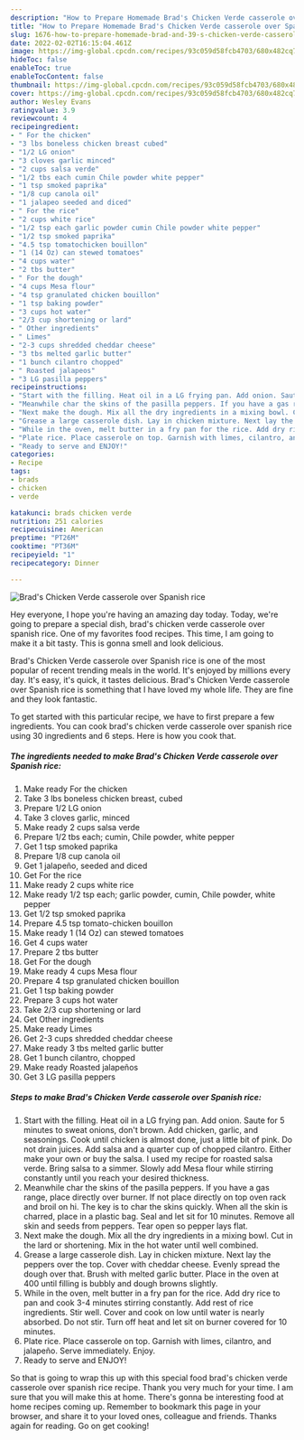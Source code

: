 ```yaml
---
description: "How to Prepare Homemade Brad's Chicken Verde casserole over Spanish rice"
title: "How to Prepare Homemade Brad's Chicken Verde casserole over Spanish rice"
slug: 1676-how-to-prepare-homemade-brad-and-39-s-chicken-verde-casserole-over-spanish-rice
date: 2022-02-02T16:15:04.461Z
image: https://img-global.cpcdn.com/recipes/93c059d58fcb4703/680x482cq70/brads-chicken-verde-casserole-over-spanish-rice-recipe-main-photo.jpg
hideToc: false
enableToc: true
enableTocContent: false
thumbnail: https://img-global.cpcdn.com/recipes/93c059d58fcb4703/680x482cq70/brads-chicken-verde-casserole-over-spanish-rice-recipe-main-photo.jpg
cover: https://img-global.cpcdn.com/recipes/93c059d58fcb4703/680x482cq70/brads-chicken-verde-casserole-over-spanish-rice-recipe-main-photo.jpg
author: Wesley Evans
ratingvalue: 3.9
reviewcount: 4
recipeingredient:
- " For the chicken"
- "3 lbs boneless chicken breast cubed"
- "1/2 LG onion"
- "3 cloves garlic minced"
- "2 cups salsa verde"
- "1/2 tbs each cumin Chile powder white pepper"
- "1 tsp smoked paprika"
- "1/8 cup canola oil"
- "1 jalapeo seeded and diced"
- " For the rice"
- "2 cups white rice"
- "1/2 tsp each garlic powder cumin Chile powder white pepper"
- "1/2 tsp smoked paprika"
- "4.5 tsp tomatochicken bouillon"
- "1 (14 Oz) can stewed tomatoes"
- "4 cups water"
- "2 tbs butter"
- " For the dough"
- "4 cups Mesa flour"
- "4 tsp granulated chicken bouillon"
- "1 tsp baking powder"
- "3 cups hot water"
- "2/3 cup shortening or lard"
- " Other ingredients"
- " Limes"
- "2-3 cups shredded cheddar cheese"
- "3 tbs melted garlic butter"
- "1 bunch cilantro chopped"
- " Roasted jalapeos"
- "3 LG pasilla peppers"
recipeinstructions:
- "Start with the filling. Heat oil in a LG frying pan. Add onion. Saute for 5 minutes to sweat onions, don&#39;t brown. Add chicken, garlic, and seasonings. Cook until chicken is almost done, just a little bit of pink. Do not drain juices. Add salsa and a quarter cup of chopped cilantro. Either make your own or buy the salsa. I used my recipe for roasted salsa verde. Bring salsa to a simmer. Slowly add Mesa flour while stirring constantly until you reach your desired thickness."
- "Meanwhile char the skins of the pasilla peppers. If you have a gas range, place directly over burner. If not place directly on top oven rack and broil on hi. The key is to char the skins quickly. When all the skin is charred, place in a plastic bag. Seal and let sit for 10 minutes. Remove all skin and seeds from peppers. Tear open so pepper lays flat."
- "Next make the dough. Mix all the dry ingredients in a mixing bowl. Cut in the lard or shortening. Mix in the hot water until well combined."
- "Grease a large casserole dish. Lay in chicken mixture. Next lay the peppers over the top. Cover with cheddar cheese. Evenly spread the dough over that. Brush with melted garlic butter. Place in the oven at 400 until filling is bubbly and dough browns slightly."
- "While in the oven, melt butter in a fry pan for the rice. Add dry rice to pan and cook 3-4 minutes stirring constantly. Add rest of rice ingredients. Stir well. Cover and cook on low until water is nearly absorbed. Do not stir. Turn off heat and let sit on burner covered for 10 minutes."
- "Plate rice. Place casserole on top. Garnish with limes, cilantro, and jalapeño. Serve immediately. Enjoy."
- "Ready to serve and ENJOY!"
categories:
- Recipe
tags:
- brads
- chicken
- verde

katakunci: brads chicken verde 
nutrition: 251 calories
recipecuisine: American
preptime: "PT26M"
cooktime: "PT36M"
recipeyield: "1"
recipecategory: Dinner

---
```



![Brad&#39;s Chicken Verde casserole over Spanish rice](https://img-global.cpcdn.com/recipes/93c059d58fcb4703/680x482cq70/brads-chicken-verde-casserole-over-spanish-rice-recipe-main-photo.jpg)

Hey everyone, I hope you're having an amazing day today. Today, we're going to prepare a special dish, brad&#39;s chicken verde casserole over spanish rice. One of my favorites food recipes. This time, I am going to make it a bit tasty. This is gonna smell and look delicious.

Brad&#39;s Chicken Verde casserole over Spanish rice is one of the most popular of recent trending meals in the world. It's enjoyed by millions every day. It's easy, it's quick, it tastes delicious. Brad&#39;s Chicken Verde casserole over Spanish rice is something that I have loved my whole life. They are fine and they look fantastic.




To get started with this particular recipe, we have to first prepare a few ingredients. You can cook brad&#39;s chicken verde casserole over spanish rice using 30 ingredients and 6 steps. Here is how you cook that.

<!--inarticleads1-->

##### The ingredients needed to make Brad&#39;s Chicken Verde casserole over Spanish rice:

1. Make ready  For the chicken
1. Take 3 lbs boneless chicken breast, cubed
1. Prepare 1/2 LG onion
1. Take 3 cloves garlic, minced
1. Make ready 2 cups salsa verde
1. Prepare 1/2 tbs each; cumin, Chile powder, white pepper
1. Get 1 tsp smoked paprika
1. Prepare 1/8 cup canola oil
1. Get 1 jalapeño, seeded and diced
1. Get  For the rice
1. Make ready 2 cups white rice
1. Make ready 1/2 tsp each; garlic powder, cumin, Chile powder, white pepper
1. Get 1/2 tsp smoked paprika
1. Prepare 4.5 tsp tomato-chicken bouillon
1. Make ready 1 (14 Oz) can stewed tomatoes
1. Get 4 cups water
1. Prepare 2 tbs butter
1. Get  For the dough
1. Make ready 4 cups Mesa flour
1. Prepare 4 tsp granulated chicken bouillon
1. Get 1 tsp baking powder
1. Prepare 3 cups hot water
1. Take 2/3 cup shortening or lard
1. Get  Other ingredients
1. Make ready  Limes
1. Get 2-3 cups shredded cheddar cheese
1. Make ready 3 tbs melted garlic butter
1. Get 1 bunch cilantro, chopped
1. Make ready  Roasted jalapeños
1. Get 3 LG pasilla peppers




<!--inarticleads2-->

##### Steps to make Brad&#39;s Chicken Verde casserole over Spanish rice:

1. Start with the filling. Heat oil in a LG frying pan. Add onion. Saute for 5 minutes to sweat onions, don&#39;t brown. Add chicken, garlic, and seasonings. Cook until chicken is almost done, just a little bit of pink. Do not drain juices. Add salsa and a quarter cup of chopped cilantro. Either make your own or buy the salsa. I used my recipe for roasted salsa verde. Bring salsa to a simmer. Slowly add Mesa flour while stirring constantly until you reach your desired thickness.
1. Meanwhile char the skins of the pasilla peppers. If you have a gas range, place directly over burner. If not place directly on top oven rack and broil on hi. The key is to char the skins quickly. When all the skin is charred, place in a plastic bag. Seal and let sit for 10 minutes. Remove all skin and seeds from peppers. Tear open so pepper lays flat.
1. Next make the dough. Mix all the dry ingredients in a mixing bowl. Cut in the lard or shortening. Mix in the hot water until well combined.
1. Grease a large casserole dish. Lay in chicken mixture. Next lay the peppers over the top. Cover with cheddar cheese. Evenly spread the dough over that. Brush with melted garlic butter. Place in the oven at 400 until filling is bubbly and dough browns slightly.
1. While in the oven, melt butter in a fry pan for the rice. Add dry rice to pan and cook 3-4 minutes stirring constantly. Add rest of rice ingredients. Stir well. Cover and cook on low until water is nearly absorbed. Do not stir. Turn off heat and let sit on burner covered for 10 minutes.
1. Plate rice. Place casserole on top. Garnish with limes, cilantro, and jalapeño. Serve immediately. Enjoy.
1. Ready to serve and ENJOY!



So that is going to wrap this up with this special food brad&#39;s chicken verde casserole over spanish rice recipe. Thank you very much for your time. I am sure that you will make this at home. There's gonna be interesting food at home recipes coming up. Remember to bookmark this page in your browser, and share it to your loved ones, colleague and friends. Thanks again for reading. Go on get cooking!
